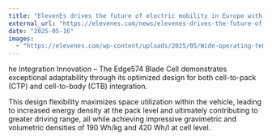 ```yaml
---
title: "ElevenEs drives the future of electric mobility in Europe with the new Edge574 blade cell"
external_url: "https://elevenes.com/news/elevenes-drives-the-future-of-electric-mobility-in-europe-with-the-new-edge574-blade-cell/"
date: "2025-05-16"
images:
  - "https://elevenes.com/wp-content/uploads/2025/05/Wide-operating-temperature-range_Edge574_ElevenEs-1024x1024.png"
---
```


he Integration Innovation – The Edge574 Blade Cell demonstrates exceptional adaptability through its optimized design for both cell-to-pack (CTP) and cell-to-body (CTB) integration. 

This design flexibility maximizes space utilization within the vehicle, leading to increased energy density at the pack level and ultimately contributing to greater driving range, all while achieving impressive gravimetric and volumetric densities of 190 Wh/kg and 420 Wh/l at cell level.